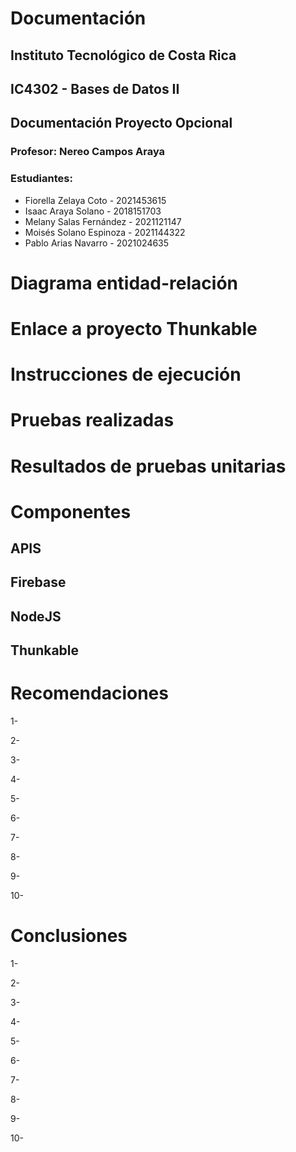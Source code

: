 # Documentación

## **Instituto Tecnológico de Costa Rica**

## **IC4302 - Bases de Datos II**

## **Documentación Proyecto Opcional**

### **Profesor**: Nereo Campos Araya

### **Estudiantes**:

- Fiorella Zelaya Coto - 2021453615
- Isaac Araya Solano - 2018151703
- Melany Salas Fernández - 2021121147
- Moisés Solano Espinoza - 2021144322
- Pablo Arias Navarro - 2021024635

# **Diagrama entidad-relación**

# **Enlace a proyecto Thunkable**

# **Instrucciones de ejecución**

# **Pruebas realizadas**

# **Resultados de pruebas unitarias**

# **Componentes**

## **APIS**

## **Firebase**

## **NodeJS**

## **Thunkable**

# **Recomendaciones**

1-

2-

3-

4-

5-

6-

7-

8-

9-

10-

# **Conclusiones**

1-

2-

3-

4-

5-

6-

7-

8-

9-

10-
